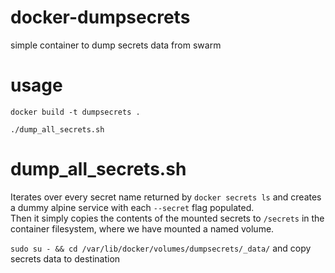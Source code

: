 # docker-dumpsecrets
simple container to dump secrets data from swarm


# usage

```docker build -t dumpsecrets .```

```./dump_all_secrets.sh```

# dump_all_secrets.sh
Iterates over every secret name returned by `docker secrets ls` and creates a dummy alpine service with each `--secret` flag populated.  
Then it simply copies the contents of the mounted secrets to `/secrets` in the container filesystem, where we have mounted a named volume.

`sudo su - && cd /var/lib/docker/volumes/dumpsecrets/_data/` and copy secrets data to destination
